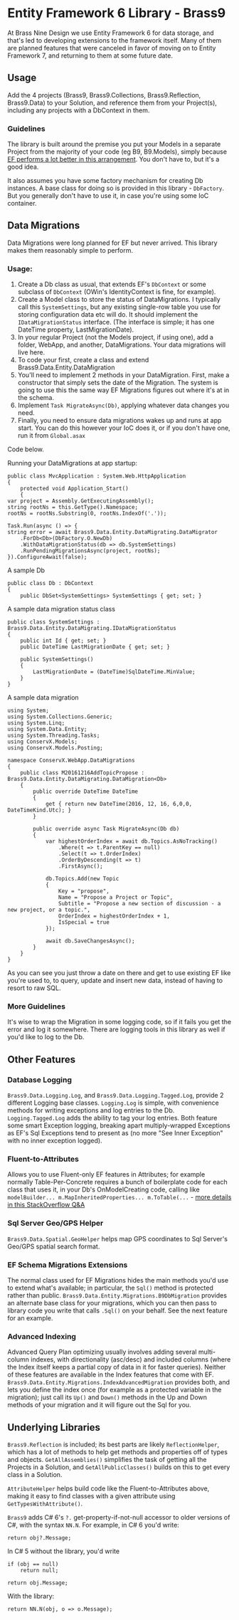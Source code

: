 # Entity Framework 6 Library - Brass9
At Brass Nine Design we use Entity Framework 6 for data storage, and that's led to developing extensions to the framework itself. Many of them are planned features that were canceled in favor of moving on to Entity Framework 7, and returning to them at some future date.

## Usage

Add the 4 projects (Brass9, Brass9.Collections, Brass9.Reflection, Brass9.Data) to your Solution, and reference them from your Project(s), including any projects with a DbContext in them.

### Guidelines
The library is built around the premise you put your Models in a separate Project from the majority of your code (eg B9, B9.Models), simply because [EF performs a lot better in this arrangement](https://msdn.microsoft.com/en-us/library/hh949853.aspx#2-4-2-Moving-your-model-to-a-separate-assembly). You don't have to, but it's a good idea.

It also assumes you have some factory mechanism for creating Db instances. A base class for doing so is provided in this library - `DbFactory`. But you generally don't have to use it, in case you're using some IoC container.

## Data Migrations

Data Migrations were long planned for EF but never arrived. This library makes them reasonably simple to perform.

### Usage:
1. Create a Db class as usual, that extends EF's `DbContext` or some subclass of `DbContext` (OWin's IdentityContext is fine, for example).
2. Create a Model class to store the status of DataMigrations. I typically call this `SystemSettings`, but any existing single-row table you use for storing configuration data etc will do. It should implement the `IDataMigrationStatus` interface. (The interface is simple; it has one DateTime property, LastMigrationDate).
3. In your regular Project (not the Models project, if using one), add a folder, WebApp, and another, DataMigrations. Your data migrations will live here.
4. To code your first, create a class and extend Brass9.Data.Entity.DataMigration<Db>
5. You'll need to implement 2 methods in your DataMigration. First, make a constructor that simply sets the date of the Migration. The system is going to use this the same way EF Migrations figures out where it's at in the schema.
6. Implement `Task MigrateAsync(Db)`, applying whatever data changes you need.
7. Finally, you need to ensure data migrations wakes up and runs at app start. You can do this however your IoC does it, or if you don't have one, run it from `Global.asax`

Code below.

Running your DataMigrations at app startup:

	public class MvcApplication : System.Web.HttpApplication
	{
		protected void Application_Start()
		{
	var project = Assembly.GetExecutingAssembly();
	string rootNs = this.GetType().Namespace;
	rootNs = rootNs.Substring(0, rootNs.IndexOf('.'));
	
	Task.Run(async () => {
	string error = await Brass9.Data.Entity.DataMigrating.DataMigrator
		.ForDb<Db>(DbFactory.O.NewDb)
		.WithDataMigrationStatus(db => db.SystemSettings)
		.RunPendingMigrationsAsync(project, rootNs);
	}).ConfigureAwait(false);

A sample Db

	public class Db : DbContext
	{
		public DbSet<SystemSettings> SystemSettings { get; set; }
		
A sample data migration status class

	public class SystemSettings : Brass9.Data.Entity.DataMigrating.IDataMigrationStatus
	{
		public int Id { get; set; }
		public DateTime LastMigrationDate { get; set; }

		public SystemSettings()
		{
			LastMigrationDate = (DateTime)SqlDateTime.MinValue;
		}
	}

A sample data migration

	using System;
	using System.Collections.Generic;
	using System.Linq;
	using System.Data.Entity;
	using System.Threading.Tasks;
	using ConservX.Models;
	using ConservX.Models.Posting;
	
	namespace ConservX.WebApp.DataMigrations
	{
		public class M20161216AddTopicPropose : Brass9.Data.Entity.DataMigrating.DataMigration<Db>
		{
			public override DateTime DateTime
			{
				get { return new DateTime(2016, 12, 16, 6,0,0, DateTimeKind.Utc); }
			}
	
			public override async Task MigrateAsync(Db db)
			{
				var highestOrderIndex = await db.Topics.AsNoTracking()
					.Where(t => t.ParentKey == null)
					.Select(t => t.OrderIndex)
					.OrderByDescending(t => t)
					.FirstAsync();
	
				db.Topics.Add(new Topic
				{
					Key = "propose",
					Name = "Propose a Project or Topic",
					Subtitle = "Propose a new section of discussion - a new project, or a topic.",
					OrderIndex = highestOrderIndex + 1,
					IsSpecial = true
				});
	
				await db.SaveChangesAsync();			
			}
		}
	}
    
As you can see you just throw a date on there and get to use existing EF like you're used to, to query, update and insert new data, instead of having to resort to raw SQL.

### More Guidelines

It's wise to wrap the Migration in some logging code, so if it fails you get the error and log it somewhere. There are logging tools in this library as well if you'd like to log to the Db.


## Other Features

### Database Logging

`Brass9.Data.Logging.Log`, and `Brass9.Data.Logging.Tagged.Log`, provide 2 different Logging base classes. `Logging.Log` is simple, with convenience methods for writing exceptions and log entries to the Db. `Logging.Tagged.Log` adds the ability to tag your log entries. Both feature some smart Exception logging, breaking apart multiply-wrapped Exceptions as EF's Sql Exceptions tend to present as (no more "See Inner Exception" with no inner exception logged).

### Fluent-to-Attributes
Allows you to use Fluent-only EF features in Attributes; for example normally Table-Per-Concrete requires a bunch of boilerplate code for each class that uses it, in your Db's OnModelCreating code, calling like `modelBuilder... m.MapInheritedProperties... m.ToTable(...` - [more details in this StackOverflow Q&A](https://stackoverflow.com/a/33896580/176877)

### Sql Server Geo/GPS Helper

`Brass9.Data.Spatial.GeoHelper` helps map GPS coordinates to Sql Server's Geo/GPS spatial search format.

### EF Schema Migrations Extensions

The normal class used for EF Migrations hides the main methods you'd use to extend what's available; in particular, the `Sql()` method is protected rather than public. `Brass9.Data.Entity.Migrations.B9DbMigration` provides an alternate base class for your migrations, which you can then pass to library code you write that calls `.Sql()` on your behalf. See the next feature for an example.

### Advanced Indexing

Advanced Query Plan optimizing usually involves adding several multi-column indexes, with directionality (asc/desc) and included columns (where the Index itself keeps a partial copy of data in it for faster queries). Neither of these features are available in the Index features that come with EF. `Brass9.Data.Entity.Migrations.IndexAdvancedMigration` provides both, and lets you define the index once (for example as a protected variable in the migration); just call its `Up()` and `Down()` methods in the Up and Down methods of your migration and it will figure out the Sql for you.

## Underlying Libraries

`Brass9.Reflection` is included; its best parts are likely `ReflectionHelper`, which has a lot of methods to help get methods and properties off of types and objects. `GetAllAssemblies()` simplifies the task of getting all the Projects in a Solution, and `GetAllPublicClasses()` builds on this to get every class in a Solution.

`AttributeHelper` helps build code like the Fluent-to-Attributes above, making it easy to find classes with a given attribute using `GetTypesWithAttribute()`.

`Brass9` adds C# 6's `?.` get-property-if-not-null accessor to older versions of C#, with the syntax `NN.N`. For example, in C# 6 you'd write:

    return obj?.Message;
    
In C# 5 without the library, you'd write

    if (obj == null)
        return null;
    
    return obj.Message;
    
With the library:

    return NN.N(obj, o => o.Message);